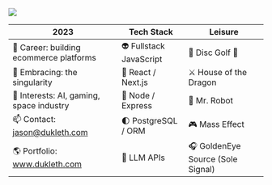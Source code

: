 [<img src="https://res.cloudinary.com/drwk6hccn/image/upload/c_crop,w_0.67,x_0.2,h_0.3,y_0.32/me/logos/json-x_y6cqi3.png" target="_blank">](https://www.dukleth.com)

| 2023 | Tech Stack | Leisure |
| ----------- | ---------- | ---------- |
| 💼 Career: building ecommerce platforms | 👽 Fullstack JavaScript | 🥏 Disc Golf 🐶 |
| 🌱 Embracing: the singularity | 🚀 React / Next.js | ⚔️ House of the Dragon  |
| 🔭 Interests: AI, gaming, space industry | 📡 Node / Express | 🤖 Mr. Robot |
| 📫 Contact: jason@dukleth.com | 🌓 PostgreSQL / ORM | 🎮 Mass Effect |
| 🌎 Portfolio: www.dukleth.com | 🌌 LLM APIs  | 🎧 GoldenEye Source (Sole Signal) |
